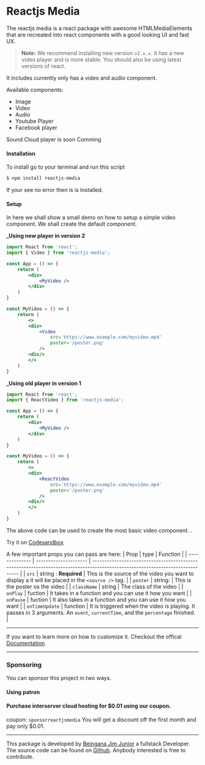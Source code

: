 # Reactjs Media

The reactjs media is a react package with awesome HTMLMediaElements that are recreated into react components with a good looking UI and fast UX.

> **Note:** We recommend installing new version `v2.x.x`. It has a new video player and is more stable. You should also be using latest versions of react.

It includes currently only has a video and audio component.

Available components:

- Image
- Video
- Audio
- Youtube Player
- Facebook player

Sound Cloud player is soon Comming

#### Installation

To install go to your terminal and run this script

```bash
$ npm install reactjs-media
```

If your see no error then is is Installed.

#### Setup

In here we shall show a small demo on how to setup a simple video component. We shall create the default component.

**\_Using new player in version 2**

```jsx
import React from 'react';
import { Video } from 'reactjs-media';

const App = () => {
    return (
        <div>
            <MyVideo />
        </div>
    )
}

const MyVideo = () => {
    return (
        <>
        <div>
            <Video
                src='https://www.example.com/myvideo.mp4'
                poster='/poster.png'
            />
        <div/>
        </>
    )
}

```

**\_Using old player in version 1**

```jsx
import React from 'react';
import { ReactVideo } from 'reactjs-media';

const App = () => {
    return (
        <div>
            <MyVideo />
        </div>
    )
}

const MyVideo = () => {
    return (
        <>
        <div>
            <ReactVideo
                src='https://www.example.com/myvideo.mp4'
                poster='/poster.png'
            />
        <div/>
        </>
    )
}

```

The above code can be used to create the most basic video component. .

Try it on [Codesandbox](https://codesandbox.io/s/reactjs-media-3pj4t?file=/src/App.js)

A few important props you can pass are here:
| Prop | type | Function |
| -------------- | --------------------- | ------------------------------------------------------------------------------------------------------------------------------ |
| `src` | string : **Required** | This is the source of the video you want to display a it will be placed in the `<source />` tag. |
| `poster` | string: | This is the poster os the video |
| `className` | string | The class of the video |
| `onPlay` | fuction | It takes in a function and you can use it how you want |
| `onPause` | fuction | It also takes in a function and you can use it how you want |
| `onTimeUpdate` | function | It is triggered when the video is playing. It passes in 3 arguments. An `event`, `currentTime`, and the `percentage` finished. |

---

If you want to learn more on how to customize it. Checkout the offical [Documentation](https://cranom.vercel.app/reactjs-media "Documentation")

<!-- props.onTimeUpdate(e, currentTime, w) -->

---
### Sponsoring
You can sponsor this project in two ways.
#### Using patron

#### Purchase interserver cloud hosting for $0.01 using our coupon.
  coupon: `sponsorreactjsmedia`
  You will get a discount off the first month and pay only $0.01.
___

This package is developed by [Beingana Jim Junior](https://www.twitter.com/_jimjunior_) a fullstack Developer. The source code can be found on [Github](https://github.com/jim-junior/reactjs-media).
Anybody interested is free to contribute.
